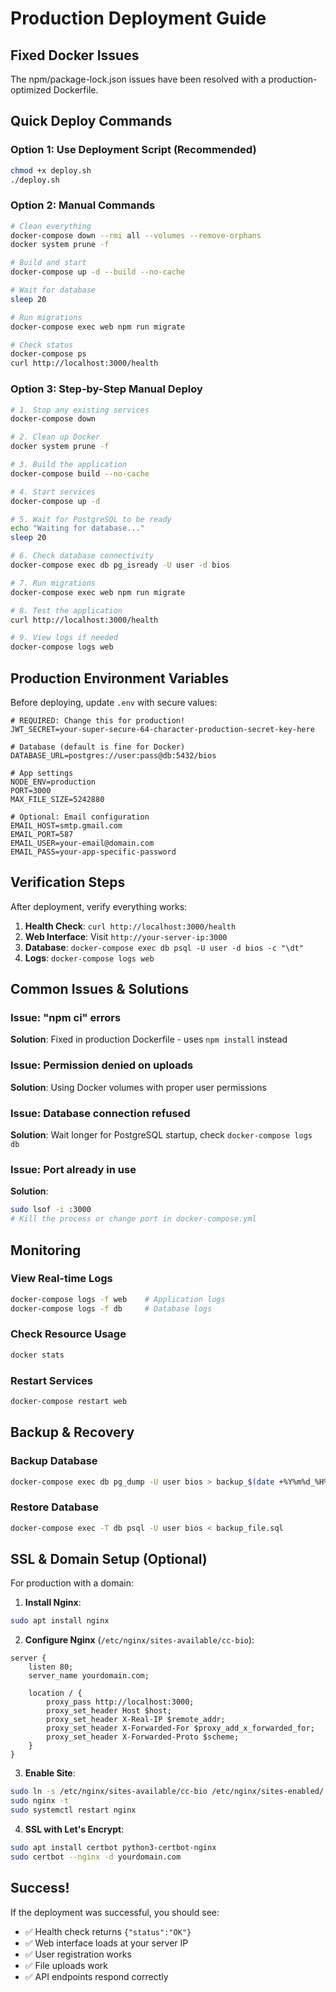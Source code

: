 # Production Deployment Guide

## Fixed Docker Issues

The npm/package-lock.json issues have been resolved with a production-optimized Dockerfile.

## Quick Deploy Commands

### Option 1: Use Deployment Script (Recommended)
```bash
chmod +x deploy.sh
./deploy.sh
```

### Option 2: Manual Commands
```bash
# Clean everything
docker-compose down --rmi all --volumes --remove-orphans
docker system prune -f

# Build and start
docker-compose up -d --build --no-cache

# Wait for database
sleep 20

# Run migrations
docker-compose exec web npm run migrate

# Check status
docker-compose ps
curl http://localhost:3000/health
```

### Option 3: Step-by-Step Manual Deploy
```bash
# 1. Stop any existing services
docker-compose down

# 2. Clean up Docker
docker system prune -f

# 3. Build the application
docker-compose build --no-cache

# 4. Start services
docker-compose up -d

# 5. Wait for PostgreSQL to be ready
echo "Waiting for database..."
sleep 20

# 6. Check database connectivity
docker-compose exec db pg_isready -U user -d bios

# 7. Run migrations
docker-compose exec web npm run migrate

# 8. Test the application
curl http://localhost:3000/health

# 9. View logs if needed
docker-compose logs web
```

## Production Environment Variables

Before deploying, update `.env` with secure values:

```env
# REQUIRED: Change this for production!
JWT_SECRET=your-super-secure-64-character-production-secret-key-here

# Database (default is fine for Docker)
DATABASE_URL=postgres://user:pass@db:5432/bios

# App settings
NODE_ENV=production
PORT=3000
MAX_FILE_SIZE=5242880

# Optional: Email configuration
EMAIL_HOST=smtp.gmail.com
EMAIL_PORT=587
EMAIL_USER=your-email@domain.com
EMAIL_PASS=your-app-specific-password
```

## Verification Steps

After deployment, verify everything works:

1. **Health Check**: `curl http://localhost:3000/health`
2. **Web Interface**: Visit `http://your-server-ip:3000`
3. **Database**: `docker-compose exec db psql -U user -d bios -c "\dt"`
4. **Logs**: `docker-compose logs web`

## Common Issues & Solutions

### Issue: "npm ci" errors
**Solution**: Fixed in production Dockerfile - uses `npm install` instead

### Issue: Permission denied on uploads
**Solution**: Using Docker volumes with proper user permissions

### Issue: Database connection refused
**Solution**: Wait longer for PostgreSQL startup, check `docker-compose logs db`

### Issue: Port already in use
**Solution**: 
```bash
sudo lsof -i :3000
# Kill the process or change port in docker-compose.yml
```

## Monitoring

### View Real-time Logs
```bash
docker-compose logs -f web    # Application logs
docker-compose logs -f db     # Database logs
```

### Check Resource Usage
```bash
docker stats
```

### Restart Services
```bash
docker-compose restart web
```

## Backup & Recovery

### Backup Database
```bash
docker-compose exec db pg_dump -U user bios > backup_$(date +%Y%m%d_%H%M%S).sql
```

### Restore Database
```bash
docker-compose exec -T db psql -U user bios < backup_file.sql
```

## SSL & Domain Setup (Optional)

For production with a domain:

1. **Install Nginx**:
```bash
sudo apt install nginx
```

2. **Configure Nginx** (`/etc/nginx/sites-available/cc-bio`):
```nginx
server {
    listen 80;
    server_name yourdomain.com;
    
    location / {
        proxy_pass http://localhost:3000;
        proxy_set_header Host $host;
        proxy_set_header X-Real-IP $remote_addr;
        proxy_set_header X-Forwarded-For $proxy_add_x_forwarded_for;
        proxy_set_header X-Forwarded-Proto $scheme;
    }
}
```

3. **Enable Site**:
```bash
sudo ln -s /etc/nginx/sites-available/cc-bio /etc/nginx/sites-enabled/
sudo nginx -t
sudo systemctl restart nginx
```

4. **SSL with Let's Encrypt**:
```bash
sudo apt install certbot python3-certbot-nginx
sudo certbot --nginx -d yourdomain.com
```

## Success!

If the deployment was successful, you should see:
- ✅ Health check returns `{"status":"OK"}`
- ✅ Web interface loads at your server IP
- ✅ User registration works
- ✅ File uploads work
- ✅ API endpoints respond correctly